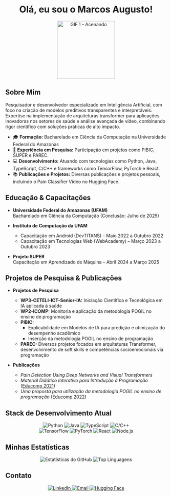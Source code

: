 <!-- Título Principal -->
<h1 align="center">Olá, eu sou o Marcos Augusto!</h1>

<!-- Imagem de destaque (substitua pela sua imagem ou GIF preferido) -->
<div align="center">
 <img src="https://media.giphy.com/media/ASd0Ukj0y3qMM/giphy.gif" width="180" alt="GIF 1 - Acenando">
</div>

<!-- Seção Sobre Mim -->
## Sobre Mim

Pesquisador e desenvolvedor especializado em Inteligência Artificial, com foco na criação de modelos preditivos transparentes e interpretáveis. Expertise na implementação de arquiteturas transformer para aplicações inovadoras nos setores de saúde e análise avançada de vídeo, combinando rigor científico com soluções práticas de alto impacto.


- 🎓 **Formação:** Bacharelado em Ciência da Computação na Universidade Federal do Amazonas
- 🔬 **Experiência em Pesquisa:** Participação em projetos como PIBIC, SUPER e PAREC.
- 💻 **Desenvolvimento:** Atuando com tecnologias como Python, Java, TypeScript, C/C++ e frameworks como TensorFlow, PyTorch e React.
- 📚 **Publicações e Projetos:** Diversas publicações e projetos pessoais, incluindo o Pain Classifier Video no Hugging Face.

<!-- Seção Educação -->
## Educação & Capacitações

- **Universidade Federal do Amazonas (UFAM)**  
  Bacharelado em Ciência da Computação (Conclusão: Julho de 2025)

- **Instituto de Computação da UFAM**  
  - Capacitação em Android (DevTITANS) – Maio 2022 a Outubro 2022  
  - Capacitação em Tecnologias Web (WebAcademy) – Março 2023 a Outubro 2023

- **Projeto SUPER**  
  Capacitação em Aprendizado de Máquina – Abril 2024 a Março 2025

<!-- Seção Projetos de Pesquisa e Publicações -->
## Projetos de Pesquisa & Publicações

- **Projetos de Pesquisa**  
  - **WP3-CETELI-ICT-Senior-IA:** Iniciação Científica e Tecnológica em IA aplicada à saúde  
  - **WP2-ICOMP:** Monitoria e aplicação da metodologia POGIL no ensino de programação  
  - **PIBIC:**  
    - Explicabilidade em Modelos de IA para predição e otimização do desempenho acadêmico  
    - Inserção da metodologia POGIL no ensino de programação  
  - **PAREC:** Diversos projetos focados em arquiteturas Transformer, desenvolvimento de soft skills e competências socioemocionais via programação

- **Publicações**  
  - *Pain Detection Using Deep Networks and Visual Transformers*  
  - *Material Didático Interativo para Introdução à Programação* ([Educomp 2021](https://sol.sbc.org.br/index.php/educomp_estendido/article/view/14866))  
  - *Uma proposta para utilização da metodologia POGIL no ensino de programação* ([Educomp 2022](https://sol.sbc.org.br/index.php/educomp_estendido/article/view/19394))

<!-- Seção Habilidades Técnicas -->
## Stack de Desenvolvimento Atual

<div align="center">
  <img src="https://img.shields.io/badge/Python-3776AB?style=for-the-badge&logo=python&logoColor=white" alt="Python">
  <img src="https://img.shields.io/badge/Java-ED8B00?style=for-the-badge&logo=java&logoColor=white" alt="Java">
  <img src="https://img.shields.io/badge/TypeScript-3178C6?style=for-the-badge&logo=typescript&logoColor=white" alt="TypeScript">
  <img src="https://img.shields.io/badge/C/C++-00599C?style=for-the-badge&logo=cplusplus&logoColor=white" alt="C/C++">
  <br>
  <img src="https://img.shields.io/badge/TensorFlow-FF6F00?style=for-the-badge&logo=tensorflow&logoColor=white" alt="TensorFlow">
  <img src="https://img.shields.io/badge/PyTorch-EE4C2C?style=for-the-badge&logo=pytorch&logoColor=white" alt="PyTorch">
  <img src="https://img.shields.io/badge/React-61DAFB?style=for-the-badge&logo=react&logoColor=black" alt="React">
  <img src="https://img.shields.io/badge/Node.js-339933?style=for-the-badge&logo=node.js&logoColor=white" alt="Node.js">
</div>

<!-- Seção Projetos Pessoais -->
<!--## Projetos Pessoais

//- **Pain Classifier Video**  
  Repositório no Hugging Face: [Pain Classifier Video](https://huggingface.co/maike616/pain-classifier-video)

<!-- Estatísticas do GitHub -->
## Minhas Estatísticas

<div align="center">
  <img src="https://github-readme-stats.vercel.app/api?username=maike616&show_icons=true&theme=radical" alt="Estatísticas do GitHub">
  <img src="https://github-readme-stats.vercel.app/api/top-langs/?username=maike616&layout=compact&theme=radical" alt="Top Linguagens">
</div>

<!-- Contato -->
## Contato

<div align="center">
  <a href="https://linkedin.com/in/maike616/">
    <img src="https://img.shields.io/badge/LinkedIn-0A66C2?style=for-the-badge&logo=linkedin&logoColor=white" alt="LinkedIn">
  </a>
  <a href="mailto:marcos.augusto@icomp.ufam.edu.br">
    <img src="https://img.shields.io/badge/Email-D14836?style=for-the-badge&logo=gmail&logoColor=white" alt="Email">
  </a>
  <a href="https://huggingface.co/maike616">
    <img src="https://img.shields.io/badge/Hugging%20Face-FFBF00?style=for-the-badge&logo=huggingface&logoColor=white" alt="Hugging Face">
  </a>
</div>

<br>
<!---
<div align="center">
  <sub>Feito com ❤️ por Marcos Augusto</sub>
</div>->

